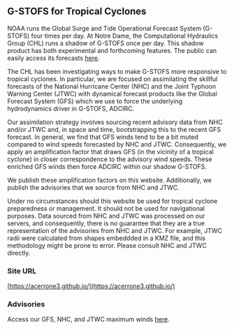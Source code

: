 ## G-STOFS for Tropical Cyclones
NOAA runs the Global Surge and Tide Operational Forecast System (G-STOFS) four times per day.  At Notre Dame, the Computational Hydraulics Group (CHL) runs a shadow of G-STOFS once per day.  This shadow product has both experimental and forthcoming features.  The public can easily access its forecasts [here](https://dylnwood.github.io/GESTOFS-develop/).  

The CHL has been investigating ways to make G-STOFS more responsive to tropical cyclones.  In particular, we are focused on assimilating the skillful forecasts of the National Hurricane Center (NHC) and the Joint Typhoon Warning Center (JTWC) with dynamical forecast products like the Global Forecast System (GFS) which we use to force the underlying hydrodynamics driver in G-STOFS, ADCIRC.

Our assimilation strategy involves sourcing recent advisory data from NHC and/or JTWC and, in space and time, bootstrapping this to the recent GFS forecast.  In general, we find that GFS winds tend to be a bit muted compared to wind speeds forecasted by NHC and JTWC.  Consequently, we apply an amplification factor that draws GFS (in the vicinity of a tropical cyclone) in closer correspondence to the advisory wind speeds.  These enriched GFS winds then force ADCIRC within our shadow G-STOFS.  

We publish these amplification factors on this website.  Additionally, we publish the advisories that we source from NHC and JTWC.

Under no circumstances should this website be used for tropical cyclone preparedness or management.  It should not be used for navigational purposes.  Data sourced from NHC and JTWC was processed on our servers, and consequently, there is no guarantee that they are a true representation of the advisories from NHC and JTWC.  For example, JTWC radii were calculated from shapes embeddded in a KMZ file, and this methodology might be prone to error.  Please consult NHC and JTWC directly.

### Site URL
[https://acerrone3.github.io/](https://acerrone3.github.io/)

### Advisories
Access our GFS, NHC, and JTWC maximum winds [here](Historical_Data).
